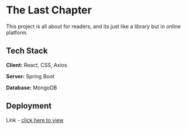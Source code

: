 
# The Last Chapter

This project is all about for readers, and its just like a library but in online platform.



## Tech Stack

**Client:** React, CSS, Axios

**Server:** Spring Boot

**Database:** MongoDB


## Deployment

Link - [click here to view](https://glittering-sunflower-3a8d96.netlify.app/)


